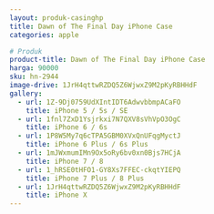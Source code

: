 ```yaml
---
layout: produk-casinghp
title: Dawn of The Final Day iPhone Case
categories: apple

# Produk
product-title: Dawn of The Final Day iPhone Case
harga: 90000
sku: hn-2944
image-drive: 1JrH4qttwRZDQ5Z6WjwxZ9M2pKyRBHHdF
gallery:
  - url: 1Z-9Dj0759UdXIntIDT6AdwvbbmpACaFO
    title: iPhone 5 / 5s / SE
  - url: 1fnl7ZxD1Ysjrkxi7N7QXV8sVhVpO3OgC
    title: iPhone 6 / 6s
  - url: 1P8W5My7q6cTPA5GBM0XVxQnUFqgMyctJ
    title: iPhone 6 Plus / 6s Plus
  - url: 1mJWxmumIMn9Ox5oRy6bv0xn0Bjs7HCjA
    title: iPhone 7 / 8
  - url: 1_hRSE0tHFO1-GY8Xs7FFEC-ckqtYIEPQ
    title: iPhone 7 Plus / 8 Plus
  - url: 1JrH4qttwRZDQ5Z6WjwxZ9M2pKyRBHHdF
    title: iPhone X
---
```

